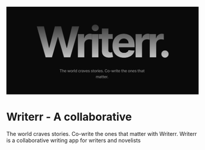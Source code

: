 ![logo](https://github.com/AkshatT5/writerr/blob/main/images/logo.png)

# Writerr - A collaborative

The world craves stories. Co-write the ones that matter with Writerr.
Writerr is a collaborative writing app for writers and novelists
